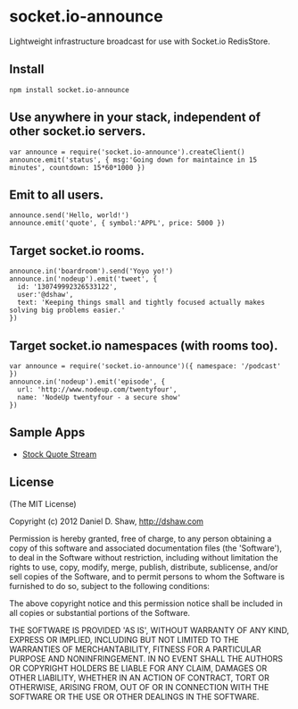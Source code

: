 # socket.io-announce

Lightweight infrastructure broadcast for use with Socket.io RedisStore.

## Install

    npm install socket.io-announce

## Use anywhere in your stack, independent of other socket.io servers.

    var announce = require('socket.io-announce').createClient()
    announce.emit('status', { msg:'Going down for maintaince in 15 minutes', countdown: 15*60*1000 })

## Emit to all users.

    announce.send('Hello, world!')
    announce.emit('quote', { symbol:'APPL', price: 5000 })

## Target socket.io rooms.

    announce.in('boardroom').send('Yoyo yo!')
    announce.in('nodeup').emit('tweet', {
      id: '130749992326533122',
      user:'@dshaw',
      text: 'Keeping things small and tightly focused actually makes solving big problems easier.'
    })

## Target socket.io namespaces (with rooms too).

    var announce = require('socket.io-announce')({ namespace: '/podcast' })
    announce.in('nodeup').emit('episode', {
      url: 'http://www.nodeup.com/twentyfour',
      name: 'NodeUp twentyfour - a secure show'
    })

## Sample Apps

* [Stock Quote Stream](https://github.com/dshaw/socket.io-announce/tree/master/examples/stock-quotes)

## License

(The MIT License)

Copyright (c) 2012 Daniel D. Shaw, http://dshaw.com

Permission is hereby granted, free of charge, to any person obtaining
a copy of this software and associated documentation files (the
'Software'), to deal in the Software without restriction, including
without limitation the rights to use, copy, modify, merge, publish,
distribute, sublicense, and/or sell copies of the Software, and to
permit persons to whom the Software is furnished to do so, subject to
the following conditions:

The above copyright notice and this permission notice shall be
included in all copies or substantial portions of the Software.

THE SOFTWARE IS PROVIDED 'AS IS', WITHOUT WARRANTY OF ANY KIND,
EXPRESS OR IMPLIED, INCLUDING BUT NOT LIMITED TO THE WARRANTIES OF
MERCHANTABILITY, FITNESS FOR A PARTICULAR PURPOSE AND NONINFRINGEMENT.
IN NO EVENT SHALL THE AUTHORS OR COPYRIGHT HOLDERS BE LIABLE FOR ANY
CLAIM, DAMAGES OR OTHER LIABILITY, WHETHER IN AN ACTION OF CONTRACT,
TORT OR OTHERWISE, ARISING FROM, OUT OF OR IN CONNECTION WITH THE
SOFTWARE OR THE USE OR OTHER DEALINGS IN THE SOFTWARE.